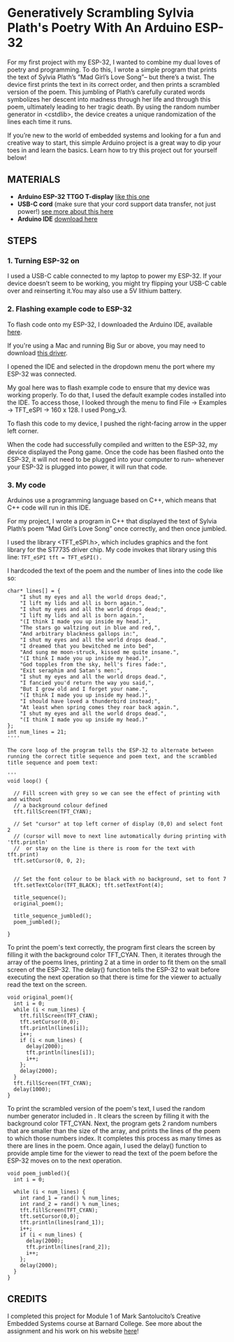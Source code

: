 # Generatively Scrambling Sylvia Plath's Poetry With An Arduino ESP-32

For my first project with my ESP-32, I wanted to combine my dual loves of poetry and programming. To do this, I wrote a simple program that prints the text of Sylvia Plath’s “Mad Girl’s Love Song”– but there’s a twist. The device first prints the text in its correct order, and then prints a scrambled version of the poem. This jumbling of Plath’s carefully curated words symbolizes her descent into madness through her life and through this poem, ultimately leading to her tragic death. By using the random number generator in \<cstdlib\>, the device creates a unique randomization of the lines each time it runs. 

If you’re new to the world of embedded systems and looking for a fun and creative way to start, this simple Arduino project is a great way to dip your toes in and learn the basics. Learn how to try this project out for yourself below!


<!--more-->

## MATERIALS

* **Arduino ESP-32 TTGO T-display** [like this one](https://www.amazon.com/LILYGO-T-Display-Arduino-Development-CH9102F/dp/B099MPFJ9M)
* **USB-C cord** (make sure that your cord support data transfer, not just power!) [see more about this here](https://www.dignited.com/50330/usb-data-cable-vs-usb-charging-cable/)
* **Arduino IDE** [download here](https://support.arduino.cc/hc/en-us/articles/360019833020-Download-and-install-Arduino-IDE) 


## STEPS

### 1. Turning ESP-32 on
I used a USB-C cable connected to my laptop to power my ESP-32. If your device doesn’t seem to be working, you might try flipping your USB-C cable over and reinserting it.You may also use a 5V lithium battery. 

### 2. Flashing example code to ESP-32
To flash code onto my ESP-32, I downloaded the Arduino IDE, available [here](https://www.arduino.cc/en/software). 

If you're using a Mac and running Big Sur or above, you may need to download [this driver](http://www.wch-ic.com/downloads/CH341SER_MAC_ZIP.html). 

I opened the IDE and selected in the dropdown menu the port where my ESP-32 was connected.

My goal here was to flash example code to ensure that my device was working properly. To do that, I used the default example codes installed into the IDE. To access those, I looked through the menu to find File → Examples → TFT_eSPI → 160 x 128. I used Pong_v3. 

To flash this code to my device, I pushed the right-facing arrow in the upper left corner. 

When the code had successfully compiled and written to the ESP-32, my device displayed the Pong game. Once the code has been flashed onto the ESP-32, it will not need to be plugged into your computer to run– whenever your ESP-32 is plugged into power, it will run that code. 

### 3. My code 
Arduinos use a programming language based on C++, which means that C++ code will run in this IDE. 

For my project, I wrote a program in C++ that displayed the text of Sylvia Plath’s poem “Mad Girl’s Love Song” once correctly, and then once jumbled. 

I used the library <TFT_eSPI.h>, which includes graphics and the font library for the ST7735 driver chip. My code invokes that library using this line: 
``` TFT_eSPI tft = TFT_eSPI(). ```

I hardcoded the text of the poem and the number of lines into the code like so: 
```
char* lines[] = {
    "I shut my eyes and all the world drops dead;", 
    "I lift my lids and all is born again.",
    "I shut my eyes and all the world drops dead;",
    "I lift my lids and all is born again.",
    "(I think I made you up inside my head.)",
    "The stars go waltzing out in blue and red,",
    "And arbitrary blackness gallops in:",
    "I shut my eyes and all the world drops dead.",
    "I dreamed that you bewitched me into bed",
    "And sung me moon-struck, kissed me quite insane.",
    "(I think I made you up inside my head.)",
    "God topples from the sky, hell's fires fade:",
    "Exit seraphim and Satan's men:",
    "I shut my eyes and all the world drops dead.",
    "I fancied you'd return the way you said,",
    "But I grow old and I forget your name.",
    "(I think I made you up inside my head.)",
    "I should have loved a thunderbird instead;",
    "At least when spring comes they roar back again.",
    "I shut my eyes and all the world drops dead.",
    "(I think I made you up inside my head.)" 
};
int num_lines = 21;
'''' 

The core loop of the program tells the ESP-32 to alternate between running the correct title sequence and poem text, and the scrambled title sequence and poem text:

''' 
void loop() {
  
  // Fill screen with grey so we can see the effect of printing with and without 
  // a background colour defined
  tft.fillScreen(TFT_CYAN);
  
  // Set "cursor" at top left corner of display (0,0) and select font 2
  // (cursor will move to next line automatically during printing with 'tft.println'
  //  or stay on the line is there is room for the text with tft.print)
  tft.setCursor(0, 0, 2);
 
  
  // Set the font colour to be black with no background, set to font 7
  tft.setTextColor(TFT_BLACK); tft.setTextFont(4);

  title_sequence();
  original_poem();
  
  title_sequence_jumbled(); 
  poem_jumbled();

}
```

To print the poem's text correctly, the program first clears the screen by filling it with the background color TFT_CYAN. Then, it iterates through the array of the poems lines, printing 2 at a time in order to fit them on the small screen of the ESP-32. The delay() function tells the ESP-32 to wait before executing the next operation so that there is time for the viewer to actually read the text on the screen. 

```
void original_poem(){
  int i = 0;
  while (i < num_lines) {
    tft.fillScreen(TFT_CYAN);
    tft.setCursor(0,0); 
    tft.println(lines[i]);
    i++;
    if (i < num_lines) {
      delay(2000);
      tft.println(lines[i]);
      i++;
    };
    delay(2000);
  }
  tft.fillScreen(TFT_CYAN);
  delay(1000);
}
```

To print the scrambled version of the poem's text, I used the random number generator included in <cstdlib>. It clears the screen by filling it with the background color TFT_CYAN. Next, the program gets 2 random numbers that are smaller than the size of the array, and prints the lines of the poem to which those numbers index. It completes this process as many times as there are lines in the poem. Once again, I used the delay() function to provide ample time for the viewer to read the text of the poem before the ESP-32 moves on to the next operation. 
  
```
void poem_jumbled(){
  int i = 0;

  while (i < num_lines) {
    int rand_1 = rand() % num_lines; 
    int rand_2 = rand() % num_lines;
    tft.fillScreen(TFT_CYAN); 
    tft.setCursor(0,0); 
    tft.println(lines[rand_1]);
    i++;
    if (i < num_lines) {
      delay(2000);
      tft.println(lines[rand_2]);
      i++;
    };
    delay(2000);
  }
}
```

## CREDITS

I completed this project for Module 1 of Mark Santolucito’s Creative Embedded Systems course at Barnard College. See more about the assignment and his work on his website [here](http://www.marksantolucito.com/COMS3930/spring2023/mod1)!
